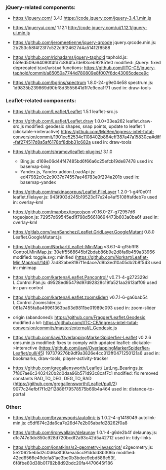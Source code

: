 ### jQuery-related components:

* https://jquery.com/
  3.4.1
  https://code.jquery.com/jquery-3.4.1.min.js

* https://jqueryui.com/
  1.12.1
  http://code.jquery.com/ui/1.12.1/jquery-ui.min.js

* https://github.com/jeromeetienne/jquery-qrcode
  jquery.qrcode.min.js: 2b253c58f4f23f7c522c9f24627d4a51412f8588

* https://github.com/richadams/jquery-taphold
  taphold.js: b59ed509a64080f4fd7c894fa7de83ceb92851e0
  modified: jQuery: fixed deprecated `bind`/`unbind` functions:
  https://github.com/IITC-CE/jquery-taphold/commit/a85050a7744d780809e8f007f6dc43065cdece9c

* https://github.com/bgrins/spectrum
  1.8.0-24-g9e04e58
  spectrum.js: 1d9835b239869d90bf8d3555641d1f7e9cea1f71
  used in: draw-tools


### Leaflet-related components:

* https://github.com/Leaflet/Leaflet
  1.5.1
  leaflet-src.js

* https://github.com/Leaflet/Leaflet.draw
  1.0.0+33ea262
  leaflet.draw-src.js
  modified: geodesic shapes, snap points, update to leaflet 1 (clickable->interactive)
  https://github.com/McBen/ingress-intel-total-conversion/commit/1901ee52534c1108402b864eff387a47a15830ca#diff-faf274517d8a5af6178bf8dbb31c682a
  used in: draw-tools

* https://github.com/shramov/leaflet-plugins/
  3.1.0
  * Bing.js: d169e06d44f47485bd6f66a6c25efcb19de87478
    used in: basemap-bing
  * Yandex.js, Yandex.addon.LoadApi.js: ed47982c0c2c9037d74557ae46783e0f294a201b
    used in: basemap-yandex

* https://github.com/makinacorpus/Leaflet.FileLayer
  1.2.0-1-g4f0e011
  leaflet.filelayer.js: 943f903d245b19523d17e24e4af5108ffafdeb7e
  used in: overlay-kml

* https://github.com/mapbox/togeojson
  v0.16.0-27-g72957d6
  togeojson.js: 72957d69545ed1f798d56618694473b603a0ba6f
  used in: overlay-kml

* https://gitlab.com/IvanSanchez/Leaflet.GridLayer.GoogleMutant
  0.8.0
  Leaflet.GoogleMutant.js

* https://github.com/Norkart/Leaflet-MiniMap
  v3.6.1-4-gf5bfff8
  Control.MiniMap.js: 30eff5568645bf2bdab86b9e2d8fa6b459a33966
  modified: toggle.svg: minified (https://github.com/Norkart/Leaflet-MiniMap/pull/146)
  7ad82abe8197f1e4ace7d9b3ed10a05db2b8f543
  used in: minimap

* https://github.com/kartena/Leaflet.Pancontrol/
  v0.7.1-4-g272329d
  L.Control.Pan.js: d9528ed95479d97d92828c19fa521aa2613aff09
  used in: pan-control

* https://github.com/kartena/Leaflet.zoomslider/
  v0.7.1-6-ga6bab54
  L.Control.Zoomslider.js: 061a7455fa8a49961363ba63d9811be01989c093
  used in: zoom-slider

* origin (abandoned): https://github.com/Fragger/Leaflet.Geodesic
  modified a lot: https://github.com/IITC-CE/ingress-intel-total-conversion/commits/master/external/L.Geodesic.js

* https://github.com/jawj/OverlappingMarkerSpiderfier-Leaflet
  v0.2.6
  oms.min.js
  modified: fixes to comply with updated leaflet: clickable->interactive (https://github.com/jawj/OverlappingMarkerSpiderfier-Leaflet/pull/45)
  197379276b9df9a3826e4cc313ff0471250121a6
  used in: bookmarks, draw-tools, player-activity-tracker

* https://github.com/gregallensworth/Leaflet/
  LatLng_Bearings.js: 7f807ae6c3402420b2d0daa96b571d93c8caf7c1
  modified: fix removed constants RAD_TO_DEG, DEG_TO_RAD (https://github.com/gregallensworth/Leaflet/pull/2)
  9077c24efbf7f1d2f12886f79578575b66b4a464
  used in: distance-to-portal


### Other:

* https://github.com/bryanwoods/autolink-js
  1.0.2-4-g1418049
  autolink-min.js: c5df674c2da6ca7e26d47e2b05abafd28262f0a8

* https://github.com/ironwallaby/delaunay
  1.0.1-4-g6de2b4f
  delaunay.js: dfc747e3dc850c928d720bcdf2a93c42d5a42712
  used in: tidy-links

* https://github.com/jonatkins/s2-geometry-javascript/
  s2geometry.js: 5e20625eb5d2c0d6a8fd0aeaa5cc91dddd8b306a
  modified: 42ed6566e49dcfa81ae3be0b3bdee9ebd586e53f, 6f8fbe60d38b01782b8d92bdc20fa4470645f186
